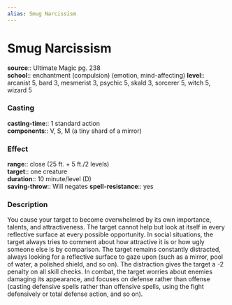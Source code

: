 ```yaml
---
alias: Smug Narcissism
---
```


# Smug Narcissism 

**source**:: Ultimate Magic pg. 238  
**school**:: enchantment (compulsion) (emotion, mind-affecting)
**level**:: arcanist 5, bard 3, mesmerist 3, psychic 5, skald 3, sorcerer 5, witch 5, wizard 5

### Casting 

**casting-time**:: 1 standard action  
**components**:: V, S, M (a tiny shard of a mirror)

### Effect 

**range**:: close (25 ft. + 5 ft./2 levels)  
**target**:: one creature  
**duration**:: 10 minute/level (D)  
**saving-throw**:: Will negates
**spell-resistance**:: yes

### Description 

You cause your target to become overwhelmed by its own importance, talents, and attractiveness. The target cannot help but look at itself in every reflective surface at every possible opportunity. In social situations, the target always tries to comment about how attractive it is or how ugly someone else is by comparison. The target remains constantly distracted, always looking for a reflective surface to gaze upon (such as a mirror, pool of water, a polished shield, and so on). The distraction gives the target a -2 penalty on all skill checks. In combat, the target worries about enemies damaging its appearance, and focuses on defense rather than offense (casting defensive spells rather than offensive spells, using the fight defensively or total defense action, and so on).
